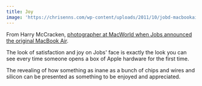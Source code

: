 ```yaml
---
title: Joy
image: 'https://chrisenns.com/wp-content/uploads/2011/10/jobd-macbookair.jpg'
---
```

<p>From Harry McCracken, <a href="http://technologizer.com/2011/10/05/steve-jobs-1955-2011/" title="" target="">photographer at MacWorld when Jobs announced the original MacBook Air</a>.</p>
<p>The look of satisfaction and joy on Jobs' face is exactly the look you can see every time someone opens a box of Apple hardware for the first time. </p>
<p>The revealing of how something as inane as a bunch of chips and wires and silicon can be presented as something to be enjoyed and appreciated.</p>
